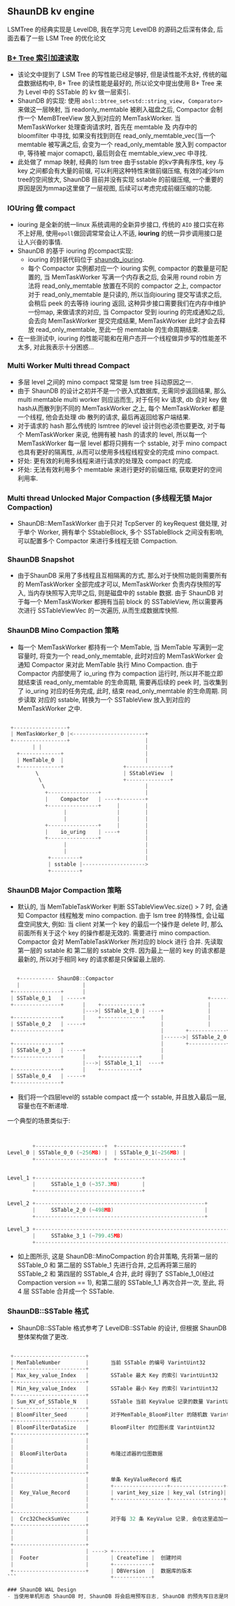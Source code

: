 ## ShaunDB kv engine
LSMTree 的经典实现是 LevelDB, 我在学习完 LevelDB 的源码之后深有体会, 后面去看了一些 LSM Tree 的优化论文

### [B+ Tree 索引加速读取](https://www.usenix.org/conference/fast19/presentation/kaiyrakhmet)
- 该论文中提到了 LSM Tree 的写性能已经足够好, 但是读性能不太好, 传统的磁盘数据结构中, B+ Tree 的读性能是最好的, 所以论文中提出使用 B+ Tree 来为 Level 中的 SSTable 的 kv 做一层索引.
- ShaunDB 的实现: 使用 ```absl::btree_set<std::string_view, Comparator>``` 来做这一层映射, 当 readonly_memtable 被刷入磁盘之后, Compactor 会制作一个 MemBTreeView 放入到对应的 MemTaskWorker. 当 MemTaskWorker 处理查询请求时, 首先在 memtable 及 内存中的 bloomfilter 中寻找, 如果没有找到则在 read_only_memtable_vec(当一个 memtable 被写满之后, 会变为一个 read_only_memtable 放入到 compactor 中, 等待被 major comapct), 最后则会在 memtable_view_vec 中寻找.
- 此处做了 mmap 映射, 经典的 lsm tree 由于sstable 的kv字典有序性, key 与 key 之间都会有大量的前缀, 可以利用这种特性来做前缀压缩, 有效的减少lsm tree的空间放大, ShaunDB 目前并没有实现 sstable 的前缀压缩, 一个重要的原因是因为mmap这里做了一层视图, 后续可以考虑完成前缀压缩的功能.

### IOUring 做 compact
- iouring 是全新的统一linux 系统调用的全新异步接口, 传统的 ```AIO``` 接口实在称不上好用, 使用```epoll```做回调常常会让人不适, **iouring** 的统一异步调用接口是让人兴奋的事情.
- ShaunDB 的基于 iouring 的compact实现:
  - iouring 的封装代码位于 [shaundb_iouring](/src/util/iouring.hpp).
  - 每个 Compactor 实例都对应一个 iouring 实例, compactor 的数量是可配置的, 当 MemTaskWorker 写满一个内存表之后, 会采用 round robin 方法将 read_only_memtable 放置在不同的 compactor 之上, compactor 对于 read_only_memtable 是只读的, 所以当向iouring 提交写请求之后, 会稍后 peek 的去等待 iouring 返回, 这种异步接口需要我们在内存中维护一份map, 来做请求的对应, 当 Compactor 受到 iouring 的完成通知之后, 会去向 MemTaskWorker 提交完成结果, MemTaskWorker 此时才会去释放 read_only_memtable, 至此一份 memtable 的生命周期结束.
- 在一些测试中, iouring 的性能可能和在用户态开一个线程做异步写的性能差不太多, 对此我表示十分困惑...

### Multi Worker Multi thread Compact
- 多层 level 之间的 mino compact 常常是 lsm tree 抖动原因之一.
- 由于 ShaunDB 的设计之初并不是一个嵌入式数据库, 无需同步返回结果, 那么 multi memtable multi worker 则应运而生, 对于任何 kv 请求, db 会对 key 做hash从而散列到不同的 MemTaskWorker 之上, 每个 MemTaskWorker 都是一个线程, 他会去处理 db 散列的请求, 最后再返回给客户端结果.
- 对于请求的 hash 那么传统的 lsmtree 的level 设计则也必须也要更改, 对于每个 MemTaskWorker 来说, 他拥有被 hash 的请求的 level, 所以每一个 MemTaskWorker 每一层 level 都将只拥有一个 sstable, 对于 mino compact 也具有更好的隔离性, 从而可以使用多线程线程安全的完成 mino compact.
- 好处: 更有效的利用多线程来进行请求的处理及 compact 的完成.
- 坏处: 无法有效利用多个 memtable 来进行更好的前缀压缩, 获取更好的空间利用率.

### Multi thread Unlocked Major Compaction (多线程无锁 Major Compaction)

- ShaunDB::MemTaskWorker 由于只对 TcpServer 的 keyRequest 做处理, 对于单个 Worker, 拥有单个 SStableBlock, 多个 SSTableBlock 之间没有影响, 可以配置多个 Compactor 来进行多线程无锁 Compaction.

### ShaunDB Snapshot
- 由于ShaunDB 采用了多线程且互相隔离的方式, 那么对于快照功能则需要所有的 MemTaskWorker 全部完成才可以, MemTaskWorker 负责内存快照的写入, 当内存快照写入完毕之后, 则是磁盘中的 sstable 数据. 由于 ShaunDB 对于每一个 MemTaskWorker 都拥有当前 block 的 SSTableView, 所以需要再次进行 SSTableViewVec 的一次遍历, 从而生成数据库快照.


### ShaunDB Mino Compaction 策略
- 每一个 MemTaskWorker 都持有一个 MemTable, 当 MemTable 写满到一定容量时, 将变为一个 read_only_memtable, 此时对应的 MemTaskWorker 会通知 Compactor 来对此 MemTable 执行 Mino Compaction. 由于 Compactor 内部使用了 io_uring 作为 compaction 运行时, 所以并不能立即就结束该 read_only_memtable 的生命周期, 需要再后续的 peek 时, 当收集到了 io_uring 对应的任务完成, 此时, 结束 read_only_memtable 的生命周期. 同步读取 对应的 sstable, 转换为一个 SSTableView 放入到对应的 MemTaskWorker 之中.

```c++

 +-----------------+
 | MemTaskWorker_0 |<-----------------------+ 
 +-----------------+                        |
        | |                                 |
   +-------------+                          |
   | MemTable_0  |                          |
   +-------------+                   +--------------+
         \                           | SStableView  |
          \                          +--------------+      
           \                                |
            +----------------+              |
            |    Compactor   | ----+--------+
            +----------------+     |        |
                  |                |        |
                  |                |        |
            +----------------+     |        |
            |    io_uring    | ----+        |
            +----------------+              |
                  |                         |
                  |                         |
             +---------+                    |
             | sstable |-------------------->
             +---------+
```


### ShaunDB Major Compaction 策略
- 默认的, 当 MemTableTaskWorker 判断 SSTableViewVec.size() > 7 时, 会通知 Compactor 线程触发 mino compaction. 由于 lsm tree 的特殊性, 会让磁盘空间放大, 例如: 当 client 对某一个 key 的最后一个操作是 delete 时, 那么前面所有关于这个 key 的操作都是无效的. 需要进行 mino compaction. Compactor 会对 MemTableTaskWorker 所对应的 block 进行 合并. 先读取 第一层的 sstable 和 第二层的 sstable 文件. 因为最上一层的 key 的请求都是最新的, 所以对于相同 key 的请求都是只保留最上层的.

```go

   +----------- ShaunDB::Compactor
   |                    |
 +---------------+      |                                                     +---------------+
 | SSTable_0_1   | -----+                                       +------------>| MemTaskWorker |
 +---------------+      |    +-------------+                    |             +---------------+
                        |--->| SSTable_1_0 | ----+              |
 +---------------+      |    +-------------+     |              |
 | SSTable_0_2   | -----+                        |              |
 +---------------+                               |       +------------+
                                                 |------>| SSTable_2_0|
 +---------------+                               |       +------------+
 | SSTable_0_3   | -----+                        |
 +---------------+      |    +------------+      |
                        |--->| SSTable_1_1|  ----+
 +---------------+      |    +------------+
 | SSTable_0_4   | -----+
 +---------------+

```
- 我们将一个四层level的 sstable compact 成一个 sstable, 并且放入最后一层, 容量也在不断递增.

一个典型的场景类似于:
```c++


        +----------------------+  +---------------------+
Level_0 | SSTable_0_0 (~256MB) |  | SSTable_0_1(~256MB) |
        +----------------------+  +---------------------+


Level_1 +----------------------------------+ 
        |     SSTable_1_0 (~357.3MB)       |
        +----------------------------------+

Level_2 +------------------------------------------------------+
        |     SSTable_2_0 (~498MB)                             |
        +------------------------------------------------------+

Level_3 +--------------------------------------------------------------+
        |     SSTabke_3_1 (~799.45MB)                                  |
        +--------------------------------------------------------------+
```


- 如上图所示, 这是 ShaunDB::MinoCompaction 的合并策略, 先将第一层的 SSTable_0 和 第二层的 SSTable_1 先进行合并, 之后再将第三层的 SSTable_2 和 第四层的 SSTable_4 合并, 此时 得到了 SSTable_1_0(经过 Compaction version == 1), 和第二层的 SSTable_1_1 再次合并一次, 至此, 将 4 层 SSTable 合并成一个 SSTable.

### ShaunDB::SSTable 格式

- ShaunDB::SSTable 格式参考了 LevelDB::SSTable 的设计, 但根据 ShaunDB 整体架构做了更改.


```rust

 +-----------------------+
 | MemTableNumber        |       当前 SSTable 的编号 VarintUint32
 +-----------------------+
 | Max_key_value_Index   |       SSTable 最大 Key 的索引 VarintUint32
 +-----------------------+
 | Min_key_value_Index   |       SSTable 最小 Key 的索引 VarintUint32
 +-----------------------+
 | Sum_KV_of_SSTable_N   |       SSTable 当前 KeyValue 记录的数量 VarintUint32
 +-----------------------+
 | BloomFilter_Seed      |       对于MemTable_BloomFilter 的随机数 VarintUint64
 +-----------------------+
 | BloomFilterDataSize   |       BloomFilter 的位图长度 VarintUint32       
 +-----------------------+
 |                       |
 |                       |       
 |  BloomFilterData      |       布隆过滤器的位图数据
 |                       |
 |                       |
 +-----------------------+
 |                       |       单条 KeyValueRecord 格式
 |                       |       +-----------------+-----------------+-------------------+-------------------+
 |  Key_Value_Record     |       | varint_key_size | key_val (string)| varint_value_size | value_val (string)|
 |                       |       +-----------------+-----------------+-------------------+-------------------+
 |                       |
 +-----------------------+
 |  Crc32CheckSumVec     |       对于每 32 条 KeyValue 记录, 会在这里追加一个 Crc32Sum, 当数据发生损坏时, 可以被检查出来.
 +-----------------------+
 |                       |
 |                       |
 +-----------------------+
 |                       | ----> +------------+
 |  Footer               |       | CreateTime |  创建时间
 |                       |       +------------+
 +-----------------------+       | DBVersion  |  数据库的版本
```                              +------------+

### ShaunDB WAL Design
- 当使用单机形态 ShaunDB 时, ShaunDB 将会启用预写日志, ShaunDB 的预先写日志是环状设计, 当写入超过阈值时, 将会 ```seek``` 到文件开头继续写入, 但 ShaunDB::WAL::recovery 较为麻烦, 需要遍历到环状日志的结尾, 再进行恢复. 同时, 环状日志由于会被覆盖的特性, 所以默认的环形日志的容量需要大于 memtable_mem_size * memtable_count * 1.2, 否则当 memtable 还未落盘, 但是 WAL 被覆盖, 这怕不是一场莫大的悲剧. 